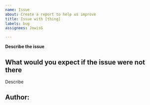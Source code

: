 ```yaml
---
name: Issue
about: Create a report to help us improve
title: Issue with [thing]
labels: bug
assignees: JowisG

---
```


**Describe the issue**

## What would you expect if the issue were not there
Describe

## Author: <name>

